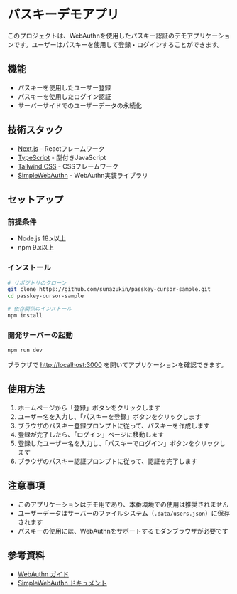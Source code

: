 # パスキーデモアプリ

このプロジェクトは、WebAuthnを使用したパスキー認証のデモアプリケーションです。ユーザーはパスキーを使用して登録・ログインすることができます。

## 機能

- パスキーを使用したユーザー登録
- パスキーを使用したログイン認証
- サーバーサイドでのユーザーデータの永続化

## 技術スタック

- [Next.js](https://nextjs.org/) - Reactフレームワーク
- [TypeScript](https://www.typescriptlang.org/) - 型付きJavaScript
- [Tailwind CSS](https://tailwindcss.com/) - CSSフレームワーク
- [SimpleWebAuthn](https://simplewebauthn.dev/) - WebAuthn実装ライブラリ

## セットアップ

### 前提条件

- Node.js 18.x以上
- npm 9.x以上

### インストール

```bash
# リポジトリのクローン
git clone https://github.com/sunazukin/passkey-cursor-sample.git
cd passkey-cursor-sample

# 依存関係のインストール
npm install
```

### 開発サーバーの起動

```bash
npm run dev
```

ブラウザで [http://localhost:3000](http://localhost:3000) を開いてアプリケーションを確認できます。

## 使用方法

1. ホームページから「登録」ボタンをクリックします
2. ユーザー名を入力し、「パスキーを登録」ボタンをクリックします
3. ブラウザのパスキー登録プロンプトに従って、パスキーを作成します
4. 登録が完了したら、「ログイン」ページに移動します
5. 登録したユーザー名を入力し、「パスキーでログイン」ボタンをクリックします
6. ブラウザのパスキー認証プロンプトに従って、認証を完了します

## 注意事項

- このアプリケーションはデモ用であり、本番環境での使用は推奨されません
- ユーザーデータはサーバーのファイルシステム（`.data/users.json`）に保存されます
- パスキーの使用には、WebAuthnをサポートするモダンブラウザが必要です

## 参考資料

- [WebAuthn ガイド](https://webauthn.guide/)
- [SimpleWebAuthn ドキュメント](https://simplewebauthn.dev/docs/) 